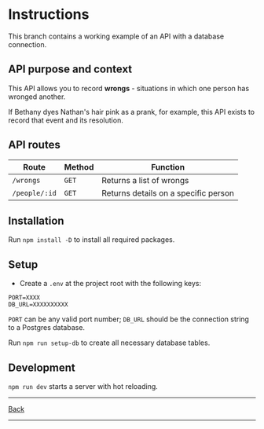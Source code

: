 # Instructions

This branch contains a working example of an API with a database connection.

## API purpose and context

This API allows you to record **wrongs** - situations in which one person has wronged another.

If Bethany dyes Nathan's hair pink as a prank, for example, this API exists to record that event and its resolution.

## API routes

| Route | Method | Function |
| --- | --- | --- |
| `/wrongs` | `GET` | Returns a list of wrongs |
| `/people/:id` | `GET` | Returns details on a specific person |

## Installation

Run `npm install -D` to install all required packages.

## Setup

- Create a `.env` at the project root with the following keys:

```
PORT=XXXX
DB_URL=XXXXXXXXXX
```

`PORT` can be any valid port number; `DB_URL` should be the connection string to a Postgres database.

Run `npm run setup-db` to create all necessary database tables.

## Development

`npm run dev` starts a server with hot reloading.

---

[Back](./instructions.md)

---
